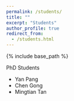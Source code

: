 ```yaml
---
permalink: /students/
title: ""
excerpt: "Students"
author_profile: true
redirect_from: 
  - /students.html
---
```


{% include base_path %}

PhD Students
 - Yan Pang
 - Chen Gong
 - Mingtian Tan

<!-- Master Students
 - Xiamei Zhang
 - [Siddharth Ghatti](https://www.linkedin.com/in/siddharth-ghatti-46142213a/)

Undergraduate Students
 - [Jack Liu](https://www.linkedin.com/in/jack-liu-b52a621a3/)
 - Shouri Nallanagula -->